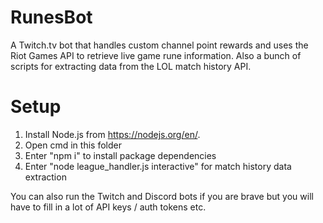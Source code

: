 # RunesBot
A Twitch.tv bot that handles custom channel point rewards and uses the Riot Games API to retrieve live game rune information. 
Also a bunch of scripts for extracting data from the LOL match history API.

# Setup
1. Install Node.js from https://nodejs.org/en/.
2. Open cmd in this folder
3. Enter "npm i" to install package dependencies
4. Enter "node league_handler.js interactive" for match history data extraction

You can also run the Twitch and Discord bots if you are brave but you will have to fill in a lot of API keys / auth tokens etc.

